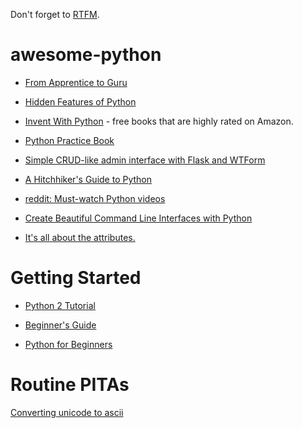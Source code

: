 Don't forget to [RTFM](https://docs.python.org/2/index.html).

awesome-python
==============
* [From Apprentice to Guru](http://stackoverflow.com/questions/2573135/python-progression-path-from-apprentice-to-guru)

* [Hidden Features of Python](http://stackoverflow.com/questions/101268/hidden-features-of-python)

* [Invent With Python](http://inventwithpython.com/) - free books that are highly rated on Amazon.

* [Python Practice Book](http://anandology.com/python-practice-book/)

* [Simple CRUD-like admin interface with Flask and WTForm](http://jibreel.me/blog/1/?utm_campaign=e4edcd79fd-Python_Weekly_Issue_150_July_31_2014&utm_medium=email&utm_source=Python+Weekly+Newsletter&utm_term=0_9e26887fc5-e4edcd79fd-312714609)

* [A Hitchhiker's Guide to Python](http://docs.python-guide.org/en/latest/)

* [reddit: Must-watch Python videos](http://www.reddit.com/r/Python/comments/1rs7ub/what_are_some_mustwatch_python_videos)

* [Create Beautiful Command Line Interfaces with Python](https://www.youtube.com/watch?v=pXhcPJK5cMc)

* [It's all about the attributes.](http://blog.lerner.co.il/python-attributes/)

Getting Started
===============

* [Python 2 Tutorial](https://docs.python.org/2/tutorial/)

* [Beginner's Guide](https://wiki.python.org/moin/BeginnersGuide)

* [Python for Beginners](http://www.pythonforbeginners.com/)



Routine PITAs
===============

[Converting unicode to ascii](https://stackoverflow.com/questions/1207457/convert-a-unicode-string-to-a-string-in-python-containing-extra-symbols/1207479#1207479)
